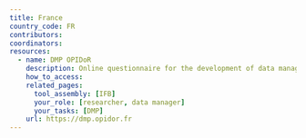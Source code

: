 ```yaml
---
title: France
country_code: FR
contributors: 
coordinators: 
resources:
  - name: DMP OPIDoR
    description: Online questionnaire for the development of data management plans - repository of DMPs
    how_to_access: 
    related_pages:
      tool_assembly: [IFB]
      your_role: [researcher, data manager]
      your_tasks: [DMP]
    url: https://dmp.opidor.fr
---
```

